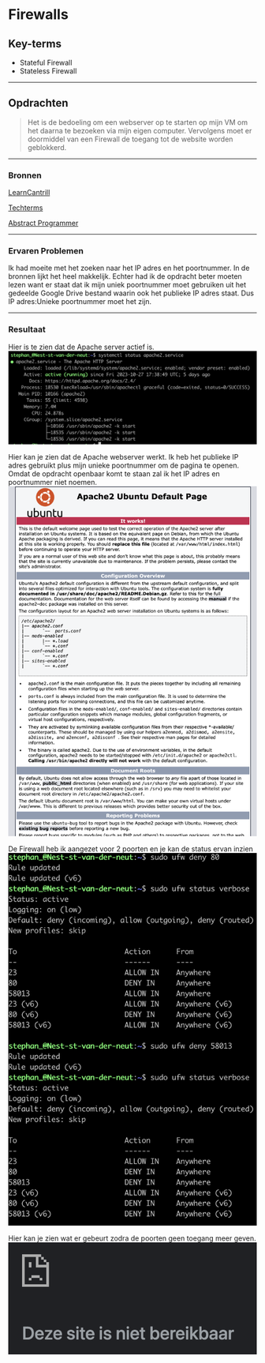 # Firewalls

## Key-terms
- Stateful Firewall
- Stateless Firewall
  
  
---
## Opdrachten
>Het is de bedoeling om een webserver op te starten op mijn VM om het daarna te bezoeken via mijn eigen computer. Vervolgens moet er doormiddel van een Firewall de toegang tot de website worden geblokkerd.

---

### Bronnen

[LearnCantrill](https://www.youtube.com/watch?v=rL4-vbsN35w)

[Techterms](https://www.youtube.com/watch?v=fCM86XAyQ7o)

[Abstract Programmer](https://www.youtube.com/watch?v=PZAT0tIwYh4)



---

### Ervaren Problemen

Ik had moeite met het zoeken naar het IP adres en het poortnummer. In de bronnen lijkt het heel makkelijk. Echter had ik de opdracht beter moeten lezen want er staat dat ik mijn uniek poortnummer moet gebruiken uit het gedeelde Google Drive bestand waarin ook het publieke IP adres staat. Dus IP adres:Unieke poortnummer moet het zijn.

---
### Resultaat

Hier is te zien dat de Apache server actief is.
![AfbeelindApacheActief](../00_includes/02_Cloud_1/09_Firewalls/ApacheActief.png)

Hier kan je zien dat de Apache webserver werkt. Ik heb het publieke IP adres gebruikt plus mijn unieke poortnummer om de pagina te openen. Omdat de opdracht openbaar komt te staan zal ik het IP adres en poortnummer niet noemen.
![AfbeeldingStandaardPagina](../00_includes/02_Cloud_1/09_Firewalls/StandaarpaginaWebserver.png)

De Firewall heb ik aangezet voor 2 poorten en je kan de status ervan inzien
![AfbeeldingFirewallActief](../00_includes/02_Cloud_1/09_Firewalls/FirewallActief.png)

Hier kan je zien wat er gebeurt zodra de poorten geen toegang meer geven.
![AfbeeldingPaginaNietBereikbaar](../00_includes/02_Cloud_1/09_Firewalls/SiteNietBeschikbaar.png)
